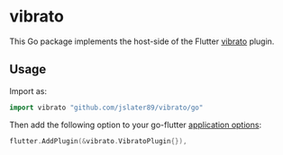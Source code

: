 # vibrato

This Go package implements the host-side of the Flutter [vibrato](https://github.com/jslater89/vibrato) plugin.

## Usage

Import as:

```go
import vibrato "github.com/jslater89/vibrato/go"
```

Then add the following option to your go-flutter [application options](https://github.com/go-flutter-desktop/go-flutter/wiki/Plugin-info):

```go
flutter.AddPlugin(&vibrato.VibratoPlugin{}),
```
